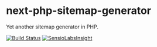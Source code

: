 next-php-sitemap-generator
==========================

Yet another sitemap generator in PHP.

[![Build Status](https://travis-ci.org/havramar/next-php-sitemap-generator.svg?branch=master)](https://travis-ci.org/havramar/next-php-sitemap-generator)
[![SensioLabsInsight](https://insight.sensiolabs.com/projects/5fb9272b-9b24-477b-bd3a-8ac9c4eb8844/mini.png)](https://insight.sensiolabs.com/projects/5fb9272b-9b24-477b-bd3a-8ac9c4eb8844)
